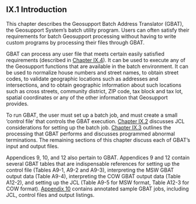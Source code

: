 <h2>IX.1 Introduction</h2>  

This chapter describes the Geosupport Batch Address Translator (GBAT), the Geosupport System’s batch utility program.  Users can often satisfy their requirements for batch Geosupport processing without having to write custom programs by processing their files through GBAT.  

GBAT can process any user file that meets certain easily satisfied requirements (described in [Chapter IX.4](/chapters/chapterIX/section04/)).  It can be used to execute any of the Geosupport functions that are available in the batch environment.  It can be used to normalize house numbers and street names, to obtain street codes, to validate geographic locations such as addresses and intersections, and to obtain geographic information about such locations such as cross streets, community district, ZIP code, tax block and tax lot, spatial coordinates or any of the other information that Geosupport provides.  

To run GBAT, the user must set up a batch job, and must create a small ‘control file’ that controls the GBAT execution.  [Chapter IX.2](/chapters/chapterIX/section02/) discusses JCL considerations for setting up the batch job.  [Chapter IX.3](/chapters/chapter/section03) outlines the processing that GBAT performs and discusses programmed abnormal terminations.  The remaining sections of this chapter discuss each of GBAT’s input and output files.  

Appendices 9, 10, and 12 also pertain to GBAT.  Appendices 9 and 12 contain several GBAT tables that are indispensable references for setting up the control file (Tables A9-1, A9-2 and A9-3), interpreting the MSW GBAT output data (Table A9-4), interpreting the COW GBAT output data (Table A12-2), and setting up the JCL (Table A9-5 for MSW format, Table A12-3 for COW format).  [Appendix 10](/appendices/appendix10/) contains annotated sample GBAT jobs, including JCL, control files and output listings.
